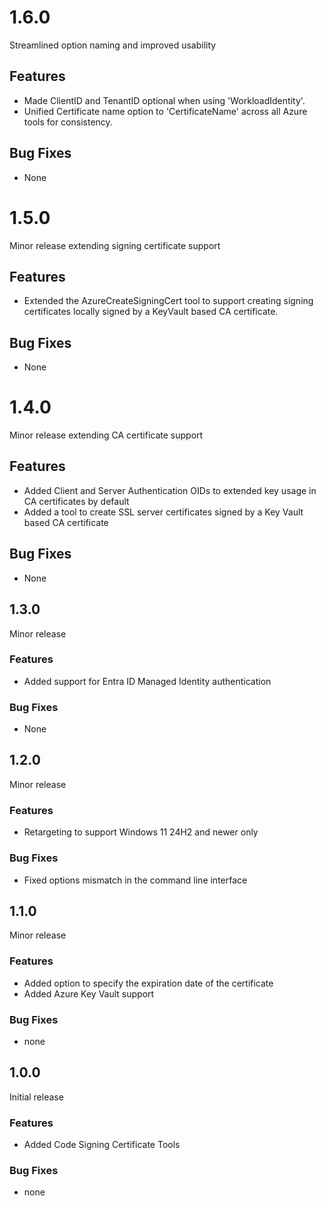 # 1.6.0
Streamlined option naming and improved usability

## Features
- Made ClientID and TenantID optional when using 'WorkloadIdentity'.
- Unified Certificate name option to 'CertificateName' across all Azure tools for consistency.

## Bug Fixes
- None

# 1.5.0
Minor release extending signing certificate support

## Features
- Extended the AzureCreateSigningCert tool to support creating signing certificates locally signed by a KeyVault based CA certificate.

## Bug Fixes
- None

# 1.4.0
Minor release extending CA certificate support

## Features
- Added Client and Server Authentication OIDs to extended key usage in CA certificates by default
- Added a tool to create SSL server certificates signed by a Key Vault based CA certificate

## Bug Fixes
- None

## 1.3.0
Minor release

### Features
- Added support for Entra ID Managed Identity authentication

### Bug Fixes
- None

## 1.2.0
Minor release

### Features
- Retargeting to support Windows 11 24H2 and newer only

### Bug Fixes
- Fixed options mismatch in the command line interface

## 1.1.0
Minor release

### Features
- Added option to specify the expiration date of the certificate
- Added Azure Key Vault support

### Bug Fixes
- none

## 1.0.0
Initial release

### Features
- Added Code Signing Certificate Tools

### Bug Fixes
- none
